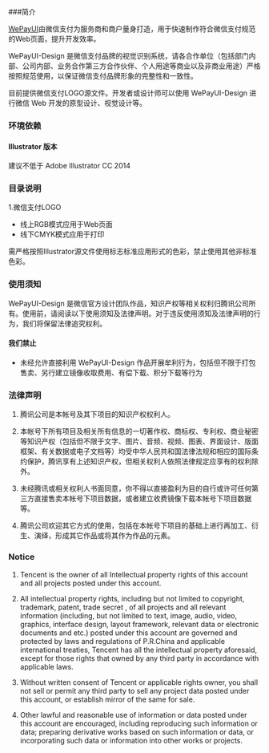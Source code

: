 ###简介

[WePayUI](https://github.com/wepayui/wepayui)由微信支付为服务商和商户量身打造，用于快速制作符合微信支付规范的Web页面，提升开发效率。

WePayUI-Design 是微信支付品牌的视觉识别系统，请各合作单位（包括部门内部、公司内部、业务合作第三方合作伙伴、个人用途等商业以及非商业用途）严格按照规范使用，以保证微信支付品牌形象的完整性和一致性。

目前提供微信支付LOGO源文件。开发者或设计师可以使用 WePayUI-Design 进行微信 Web 开发的原型设计、视觉设计等。

### 环境依赖

#### Illustrator 版本

建议不低于 Adobe Illustrator CC 2014

### 目录说明

1.微信支付LOGO

- 线上RGB模式应用于Web页面
- 线下CMYK模式应用于打印

需严格按照Illustrator源文件使用标志标准应用形式的色彩，禁止使用其他非标准色彩。

### 使用须知

WePayUI-Design 是微信官方设计团队作品，知识产权等相关权利归腾讯公司所有。使用前，请阅读以下使用须知及法律声明。对于违反使用须知及法律声明的行为，我们将保留法律追究权利。

#### 我们禁止
- 未经允许直接利用 WePayUI-Design 作品开展牟利行为，包括但不限于打包售卖、另行建立镜像收取费用、有偿下载、积分下载等行为

### 法律声明

1. 腾讯公司是本帐号及其下项目的知识产权权利人。

2. 本帐号下所有项目及相关所有信息的一切著作权、商标权、专利权、商业秘密等知识产权（包括但不限于文字、图片、音频、视频、图表、界面设计、版面框架、有关数据或电子文档等）均受中华人民共和国法律法规和相应的国际条约保护，腾讯享有上述知识产权，但相关权利人依照法律规定应享有的权利除外。

3. 未经腾讯或相关权利人书面同意，你不得以直接盈利为目的自行或许可任何第三方直接售卖本帐号下项目数据，或者建立收费镜像下载本帐号下项目数据等。

4. 腾讯公司欢迎其它方式的使用，包括在本帐号下项目的基础上进行再加工、衍生、演绎，形成其它作品或将其作为作品的元素。

### Notice

1. Tencent is the owner of all Intellectual property rights of this account and all projects posted under this account.

2. All intellectual property rights, including but not limited to copyright, trademark, patent, trade secret , of all projects and all relevant information (including, but not limited to text, image, audio, video, graphics, interface design, layout framework, relevant data or electronic documents and etc.) posted under this account are governed and protected by laws and regulations of P.R.China and applicable international treaties, Tencent has all the intellectual property aforesaid, except for those rights that owned by any third party in accordance with applicable laws.

3. Without written consent of Tencent or applicable rights owner, you shall not sell or permit any third party to sell any project data posted under this account, or establish mirror of the same for sale.

4. Other lawful and reasonable use of information or data posted under this account are encouraged, including reproducing such information or data; preparing derivative works based on such information or data, or incorporating such data or information into other works or projects.
